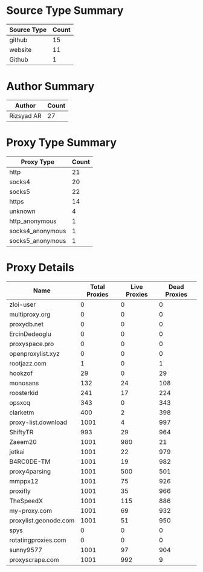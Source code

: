 # Source Type Summary

| Source Type | Count |
|-------------|-------|
| github | 15 |
| website | 11 |
| Github | 1 |


# Author Summary

| Author | Count |
|--------|-------|
| Rizsyad AR | 27 |


# Proxy Type Summary

| Proxy Type | Count |
|------------|-------|
| http | 21 |
| socks4 | 20 |
| socks5 | 22 |
| https | 14 |
| unknown | 4 |
| http_anonymous | 1 |
| socks4_anonymous | 1 |
| socks5_anonymous | 1 |


# Proxy Details

| Name | Total Proxies | Live Proxies | Dead Proxies |
|------|---------------|--------------|---------------|
| zloi-user | 0 | 0 | 0 |
| multiproxy.org | 0 | 0 | 0 |
| proxydb.net | 0 | 0 | 0 |
| ErcinDedeoglu | 0 | 0 | 0 |
| proxyspace.pro | 0 | 0 | 0 |
| openproxylist.xyz | 0 | 0 | 0 |
| rootjazz.com | 1 | 0 | 1 |
| hookzof | 29 | 0 | 29 |
| monosans | 132 | 24 | 108 |
| roosterkid | 241 | 17 | 224 |
| opsxcq | 343 | 0 | 343 |
| clarketm | 400 | 2 | 398 |
| proxy-list.download | 1001 | 4 | 997 |
| ShiftyTR | 993 | 29 | 964 |
| Zaeem20 | 1001 | 980 | 21 |
| jetkai | 1001 | 22 | 979 |
| B4RC0DE-TM | 1001 | 19 | 982 |
| proxy4parsing | 1001 | 500 | 501 |
| mmppx12 | 1001 | 75 | 926 |
| proxifly | 1001 | 35 | 966 |
| TheSpeedX | 1001 | 115 | 886 |
| my-proxy.com | 1001 | 69 | 932 |
| proxylist.geonode.com | 1001 | 51 | 950 |
| spys | 0 | 0 | 0 |
| rotatingproxies.com | 0 | 0 | 0 |
| sunny9577 | 1001 | 97 | 904 |
| proxyscrape.com | 1001 | 992 | 9 |
